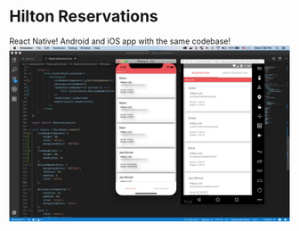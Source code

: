 # Hilton Reservations

React Native! Android and iOS app with the same codebase!
![](/react-native-hilton-Reservations.png)
